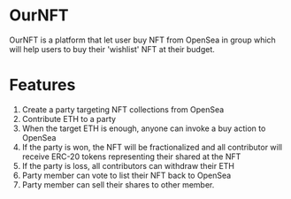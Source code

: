# OurNFT
OurNFT is a platform that let user buy NFT from OpenSea in group which will help users to buy their 'wishlist' NFT at their budget.

# Features
1. Create a party targeting NFT collections from OpenSea
2. Contribute ETH to a party
3. When the target ETH is enough, anyone can invoke a buy action to OpenSea
4. If the party is won, the NFT will be fractionalized and all contributor will receive
ERC-20 tokens representing their shared at the NFT
5. If the party is loss, all contributors can withdraw their ETH
6. Party member can vote to list their NFT back to OpenSea
7. Party member can sell their shares to other member.

